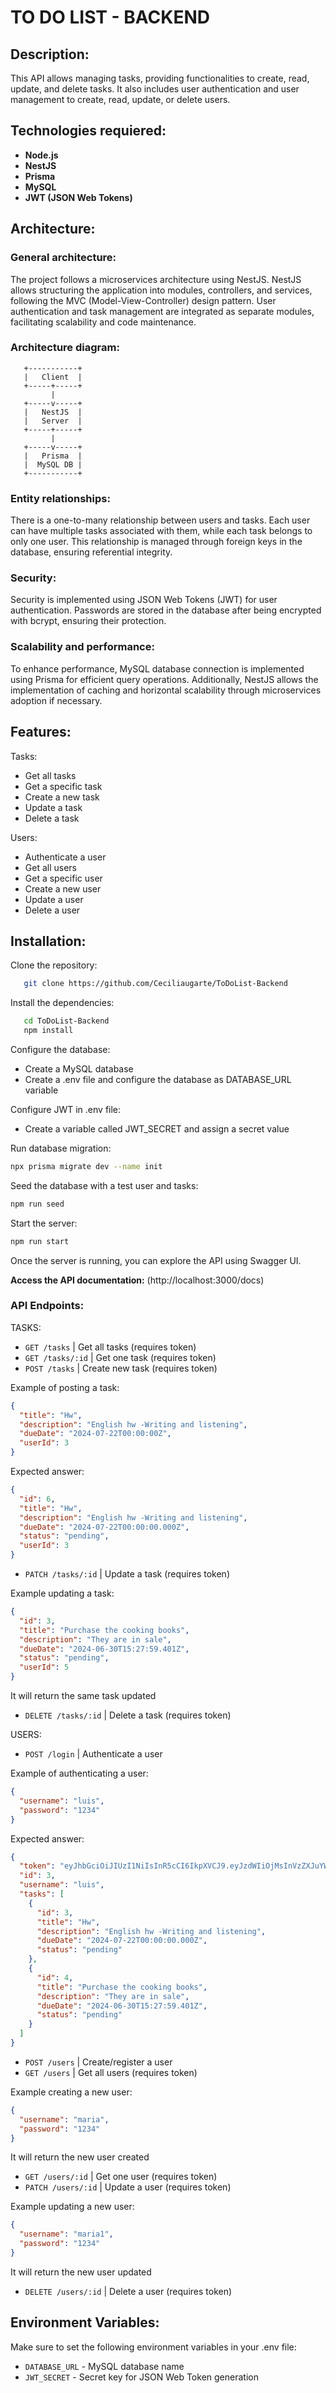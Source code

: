 # TO DO LIST - BACKEND

## Description:

This API allows managing tasks, providing functionalities to create, read, update, and delete tasks. It also includes user authentication and user management to create, read, update, or delete users.

## Technologies requiered:

- **Node.js**
- **NestJS**
- **Prisma**
- **MySQL**
- **JWT (JSON Web Tokens)**

## Architecture:

### General architecture:

The project follows a microservices architecture using NestJS. NestJS allows structuring the application into modules, controllers, and services, following the MVC (Model-View-Controller) design pattern. User authentication and task management are integrated as separate modules, facilitating scalability and code maintenance.

### Architecture diagram:

       +-----------+
       |   Client  |
       +-----+-----+
             |
       +-----v-----+
       |   NestJS  |
       |   Server  |
       +-----+-----+
             |
       +-----v-----+
       |   Prisma  |
       |  MySQL DB |
       +-----------+

### Entity relationships:

There is a one-to-many relationship between users and tasks. Each user can have multiple tasks associated with them, while each task belongs to only one user. This relationship is managed through foreign keys in the database, ensuring referential integrity.

### Security:

Security is implemented using JSON Web Tokens (JWT) for user authentication. Passwords are stored in the database after being encrypted with bcrypt, ensuring their protection.

### Scalability and performance:

To enhance performance, MySQL database connection is implemented using Prisma for efficient query operations. Additionally, NestJS allows the implementation of caching and horizontal scalability through microservices adoption if necessary.

## Features:

Tasks:

- Get all tasks
- Get a specific task
- Create a new task
- Update a task
- Delete a task

Users:

- Authenticate a user
- Get all users
- Get a specific user
- Create a new user
- Update a user
- Delete a user

## Installation:

Clone the repository:

```bash
   git clone https://github.com/Ceciliaugarte/ToDoList-Backend
```

Install the dependencies:

```bash
   cd ToDoList-Backend
   npm install
```

Configure the database:

- Create a MySQL database
- Create a .env file and configure the database as DATABASE_URL variable

Configure JWT in .env file:

- Create a variable called JWT_SECRET and assign a secret value

Run database migration:

```bash
npx prisma migrate dev --name init
```

Seed the database with a test user and tasks:

```bash
npm run seed
```

Start the server:

```bash
npm run start
```

Once the server is running, you can explore the API using Swagger UI.

**Access the API documentation:** (http://localhost:3000/docs)

### API Endpoints:

TASKS:

- `GET /tasks` | Get all tasks (requires token)
- `GET /tasks/:id` | Get one task (requires token)
- `POST /tasks` | Create new task (requires token)

Example of posting a task:

```json
{
  "title": "Hw",
  "description": "English hw -Writing and listening",
  "dueDate": "2024-07-22T00:00:00Z",
  "userId": 3
}
```

Expected answer:

```json
{
  "id": 6,
  "title": "Hw",
  "description": "English hw -Writing and listening",
  "dueDate": "2024-07-22T00:00:00.000Z",
  "status": "pending",
  "userId": 3
}
```

- `PATCH /tasks/:id` | Update a task (requires token)

Example updating a task:

```json
{
  "id": 3,
  "title": "Purchase the cooking books",
  "description": "They are in sale",
  "dueDate": "2024-06-30T15:27:59.401Z",
  "status": "pending",
  "userId": 5
}
```

It will return the same task updated

- `DELETE /tasks/:id` | Delete a task (requires token)

USERS:

- `POST /login` | Authenticate a user

Example of authenticating a user:

```json
{
  "username": "luis",
  "password": "1234"
}
```

Expected answer:

```json
{
  "token": "eyJhbGciOiJIUzI1NiIsInR5cCI6IkpXVCJ9.eyJzdWIiOjMsInVzZXJuYW1lIjoidGluaSIsImlhdCI6MTcyMDMxMzMyNiwiZXhwIjoxNzIwMzI0MTI2fQ.JehhSBTe2GgWGR0rEp8lmf5eNhymyaCWGobAjD70Qvc",
  "id": 3,
  "username": "luis",
  "tasks": [
    {
      "id": 3,
      "title": "Hw",
      "description": "English hw -Writing and listening",
      "dueDate": "2024-07-22T00:00:00.000Z",
      "status": "pending"
    },
    {
      "id": 4,
      "title": "Purchase the cooking books",
      "description": "They are in sale",
      "dueDate": "2024-06-30T15:27:59.401Z",
      "status": "pending"
    }
  ]
}
```

- `POST /users` | Create/register a user
- `GET /users` | Get all users (requires token)

Example creating a new user:

```json
{
  "username": "maria",
  "password": "1234"
}
```

It will return the new user created

- `GET /users/:id` | Get one user (requires token)
- `PATCH /users/:id` | Update a user (requires token)

Example updating a new user:

```json
{
  "username": "maria1",
  "password": "1234"
}
```

It will return the new user updated

- `DELETE /users/:id` | Delete a user (requires token)

## Environment Variables:

Make sure to set the following environment variables in your .env file:

- `DATABASE_URL` - MySQL database name
- `JWT_SECRET` - Secret key for JSON Web Token generation
